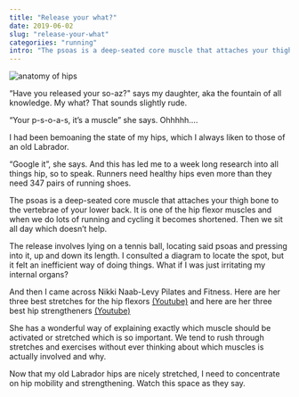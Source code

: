 ```yaml
---
title: "Release your what?"
date: 2019-06-02
slug: "release-your-what"
categoriies: "running"
intro: "The psoas is a deep-seated core muscle that attaches your thigh bone to the vertebrae of your lower back. Apparently it needs to be released."
---
```


<img src="https://res.cloudinary.com/dy6grlu8z/image/upload/v1559460604/psoas-10_zjegtt.jpg" alt="anatomy of hips" />

“Have you released your so-az?" says my daughter, aka the fountain of all knowledge. My what? That sounds slightly rude.

“Your p-s-o-a-s, it’s a muscle” she says. Ohhhhh….

I had been bemoaning the state of my hips, which I always liken to those of an old Labrador.

“Google it”, she says. And this has led me to a week long research into all things hip, so to speak. Runners need healthy hips even more than they need 347 pairs of running shoes.

The psoas is a deep-seated core muscle that attaches your thigh bone to the vertebrae of your lower back. It is one of the hip flexor muscles and when we do lots of running and cycling it becomes shortened. Then we sit all day which doesn’t help.

The release involves lying on a tennis ball, locating said psoas and pressing into it, up and down its length. I consulted a diagram to locate the spot, but it felt an inefficient way of doing things. What if I was just irritating my internal organs?

And then I came across Nikki Naab-Levy Pilates and Fitness. Here are her three best stretches for the hip flexors <a href="https://www.youtube.com/watch?v=0Tgt2IRn6q4">(Youtube)</a> and here are her three best hip strengtheners <a href="https://www.youtube.com/watch?v=dkroKJqKrLE">(Youtube)</a>

She has a wonderful way of explaining exactly which muscle should be activated or stretched which is so important. We tend to rush through stretches and exercises without ever thinking about which muscles is actually involved and why.

Now that my old Labrador hips are nicely stretched, I need to concentrate on hip mobility and strengthening. Watch this space as they say.

